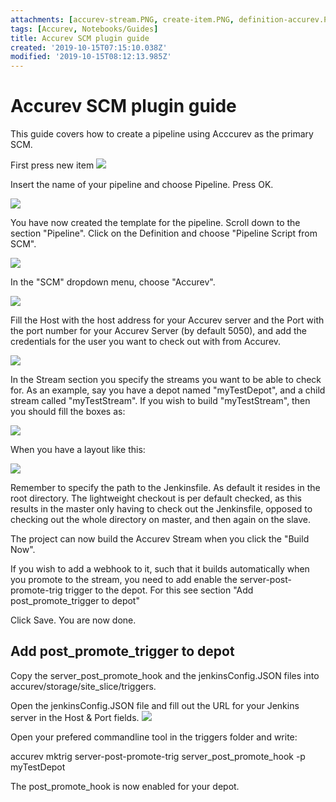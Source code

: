 ```yaml
---
attachments: [accurev-stream.PNG, create-item.PNG, definition-accurev.PNG, jenkinsConfig.PNG, new-item.PNG, pipeline-definition.PNG, server-cred.png, stream-def.PNG]
tags: [Accurev, Notebooks/Guides]
title: Accurev SCM plugin guide
created: '2019-10-15T07:15:10.038Z'
modified: '2019-10-15T08:12:13.985Z'
---
```


# Accurev SCM plugin guide

This guide covers how to create a pipeline using Acccurev as the primary SCM.

First press new item
![](@attachment/new-item.PNG)

Insert the name of your pipeline and choose Pipeline. Press OK.

![](@attachment/create-item.PNG)

You have now created the template for the pipeline. Scroll down to the section "Pipeline". Click on the Definition and choose "Pipeline Script from SCM".

![](@attachment/pipeline-definition.PNG)

In the "SCM" dropdown menu, choose "Accurev".

![](@attachment/definition-accurev.PNG)

Fill the Host with the host address for your Accurev server and the Port with the port number for your Accurev Server (by default 5050), and add the credentials for the user you want to check out with from Accurev.

![](@attachment/server-cred.PNG)

In the Stream section you specify the streams you want to be able to check for. As an example, say you have a depot named "myTestDepot", and a child stream called "myTestStream". If you wish to build "myTestStream", then you should fill the boxes as:

![](@attachment/stream-def.PNG)

When you have a layout like this:

![](@attachment/accurev-stream.PNG)

Remember to specify the path to the Jenkinsfile. As default it resides in the root directory.
The lightweight checkout is per default checked, as this results in the master only having to check out the Jenkinsfile, opposed to checking out the whole directory on master, and then again on the slave.

The project can now build the Accurev Stream when you click the "Build Now".

If you wish to add a webhook to it, such that it builds automatically when you promote to the stream, you need to add enable the server-post-promote-trig trigger to the depot. For this see section "Add post_promote_trigger to depot"

Click Save. You are now done.

## Add post_promote_trigger to depot

Copy the server_post_promote_hook and the jenkinsConfig.JSON files into accurev/storage/site_slice/triggers.

Open the jenkinsConfig.JSON file and fill out the URL for your Jenkins server in the Host & Port fields.
![](@attachment/jenkinsConfig.PNG)

Open your prefered commandline tool in the triggers folder and write:

accurev mktrig server-post-promote-trig server_post_promote_hook -p myTestDepot

The post_promote_hook is now enabled for your depot.

